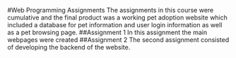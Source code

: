 #Web Programming Assignments
The assignments in this course were cumulative and the final product was a working pet adoption website which included a database for pet information and user login information as well as a pet browsing page.
##Assignment 1
In this assignment the main webpages were created
##Assignment 2
The second assignment consisted of developing the backend of the website.
